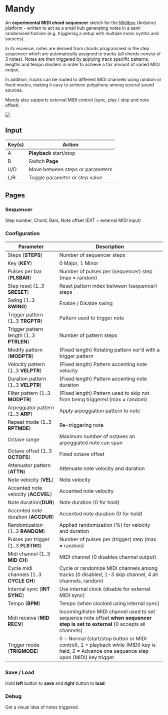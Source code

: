 # Mandy
An **experimental MIDI chord sequencer** sketch for the  [Midiboy](https://blokas.io/midiboy) (Arduino) platform - written to act as a small hub generating notes in a semi randomised fashion (e.g. triggering a setup with multiple mono synths and sources).

In its essence, notes are derived from chords programmed in the step sequencer which are automatically assigned to tracks (all chords consist of 3 notes). Notes are then triggered by applying track specific patterns, lengths and tempo dividers in order to achieve a fair amount of varied MIDI output.

In addition, tracks can be routed to different MIDI channels using random or fixed modes, making it easy to achieve polyphony among several sound sources.

Mandy also supports external MIDI control (sync, play / stop and note offset).

[![](http://img.youtube.com/vi/PFX4NWRe-rE/0.jpg)](http://www.youtube.com/watch?v=PFX4NWRe-rE)

## Input

Key(s) | Action
------------ | -------------
A | **Playback** start/stop
B | Switch **Page**
U/D | Move between steps or parameters
L/R | Toggle parameter or step value

## Pages
### Sequencer
Step number, Chord, Bars, Note offset (EXT = external MIDI input)

### Configuration
Parameter | Description
------------- | -------------
Steps (**STEPS**) | Number of sequencer steps
Key (**KEY**) | 0 Major, 1 Minor
Pulses per bar (**PLSBAR**) | Number of pulses per (sequencer) step (max = random)
Step reset (1..3 **SRESET**) | Reset pattern index between (sequencer) steps
Swing (1..3 **SWING**) | Enable / Disable swing
Trigger pattern (1..3 **TRGPTR**) | Pattern used to trigger note
Trigger pattern length (1..3 **PTRLEN**) | Number of pattern steps
Modify pattern (**MODPTR**) | (Fixed length) Rotating pattern xor’d with a trigger pattern
Velocity pattern (1..3 **VELPTR**) | (Fixed length) Pattern accenting note velocity
Duration pattern (1..3 **VELPTR**) | (Fixed length) Pattern accenting note duration
Filter pattern (1..3 **MODPTR**) | (Fixed length) Pattern used to skip not from being triggered (max = random)
Arpeggiator pattern (1..3 **ARP**) | Apply arpeggiation pattern to note
Repeat mode (1..3 **RPTMDE**) | Re-triggering note
Octave range | Maximum number of octaves an arpeggiated note can span
Octave offset (1..3 **OCTOFS**) | Fixed octave offset
Attenuator pattern (**ATTN**) | Attenuate note velocity and duration
Note velocity (**VEL**) | Note velocity
Accented note velocity (**ACCVEL**) | Accented note velocity
Note duration(**DUR**) | Note duration (0 for hold)
Accented note duration (**ACCDUR**) | Accented note duration (0 for hold)
Randomization (1..3 **RANDOM**) | Applied randomization (%) for velocity and duration
Pulses per trigger (1..3 **PLSTRG**) | Number of pulses per (trigger) step (max = random)
Midi channel (1..3 **MID CH**) | MIDI channel (0 disables channel output)
Cycle midi channels (1..3 **CYCLE CH**) | Cycle or randomize MIDI channels among tracks (0 disabled, 1-3 skip channel, 4 all channels, random)
Internal sync (**INT SYNC**) | Use internal clock (disable for external MIDI sync)
Tempo (**BPM**) | Tempo (when clocked using internal sync)
Midi receive (**MID RECV**) | Incoming/listen MIDI channel used to set sequence note offset **when sequencer step is set to external** (0 accepts all channels)
Trigger mode (**TRIGMODE**) | 0 = Normal (start/stop button or MIDI control), 1 = playback while (MIDI) key is held, 2 = Advance one sequence step upon (MIDI) key trigger.

### Save / Load
Hold **left** button to **save** and **right** button to **load**.

### Debug
Get a visual idea of notes triggered.
